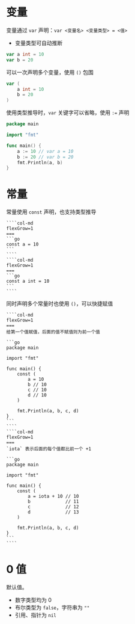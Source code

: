 # 变量

变量通过 `var` 声明：`var <变量名> <变量类型> = <值>`
- 变量类型可自动推断

```go
var a int = 10
var b = 20
```

可以一次声明多个变量，使用 `()` 包围

```go
var (
    a int = 10
    b = 20
)
```

使用类型推导时，`var`  关键字可以省略，使用 `:=` 声明

```go
package main

import "fmt"

func main() {
    a := 10 // var a = 10  
    b := 20 // var b = 20
    fmt.Println(a, b)
}
```

# 常量

常量使用 `const` 声明，也支持类型推导


`````col
````col-md
flexGrow=1
===
```go
const a = 10
```
````
````col-md
flexGrow=1
===
```go
const a int = 10
```
````
`````

同时声明多个常量时也使用 `()`，可以快捷赋值

`````col
````col-md
flexGrow=1
===
给第一个值赋值，后面的值不赋值则为前一个值

```go
package main

import "fmt"

func main() {
	const (
		a = 10
		b // 10
		c // 10
		d // 10
	)

	fmt.Println(a, b, c, d)
}
```
````
````col-md
flexGrow=1
===
`iota` 表示后面的每个值都比前一个 +1

```go
package main

import "fmt"

func main() {
	const (
		a = iota + 10 // 10
		b             // 11
		c             // 12
		d             // 13
	)

	fmt.Println(a, b, c, d)
}
```
````
`````

# 0 值

默认值。
- 数字类型均为 0
- 布尔类型为 `false`，字符串为 `""`
- 引用、指针为 `nil`